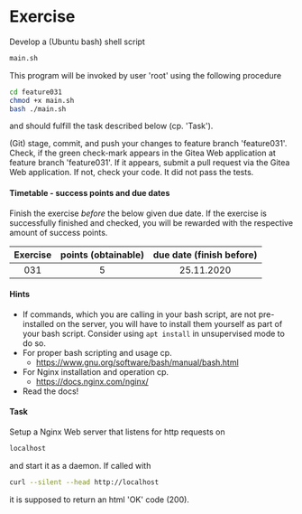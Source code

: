 # Exercise

Develop a (Ubuntu bash) shell script

```sh
main.sh
```

This program will be invoked by user 'root' using the
following procedure

```sh
cd feature031
chmod +x main.sh
bash ./main.sh
```

and should fulfill the task described below (cp. 'Task').

(Git) stage, commit, and push your changes to feature
branch 'feature031'. Check, if the green check-mark appears in the
Gitea Web application at feature branch 'feature031'. If it appears,
submit a pull request via the Gitea Web application. If not, check your code.
It did not pass the tests.

  
#### Timetable - success points and due dates

Finish the exercise *before* the below given due date. If the exercise is
successfully finished and checked, you will be rewarded with the respective
amount of success points.

|Exercise    |points (obtainable)                   |due date (finish before)|
|:--------:  |:--------:                            |:--------:              |
|031|5|25.11.2020|


#### Hints

- If commands, which you are calling in your bash script, 
  are not pre-installed on the server, you will have to install them
  yourself as part of your bash script. Consider using `apt install` in
  unsupervised mode to do so.
- For proper bash scripting and usage cp.
  - https://www.gnu.org/software/bash/manual/bash.html
- For Nginx installation and operation cp.
  - https://docs.nginx.com/nginx/
- Read the docs!

#### Task

Setup a Nginx Web server that listens for http requests on

```sh
localhost
```

and start it as a daemon. If called with

```sh
curl --silent --head http://localhost
```

it is supposed to return an html 'OK' code (200).